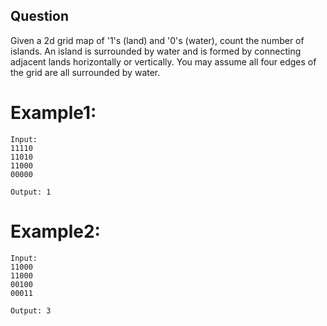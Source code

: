 ## Question
Given a 2d grid map of '1's (land) and '0's (water), count the number of islands. An island is surrounded by water and is formed by connecting adjacent lands horizontally or vertically. You may assume all four edges of the grid are all surrounded by water.

# Example1:
```
Input:
11110
11010
11000
00000

Output: 1
```
# Example2:
```
Input:
11000
11000
00100
00011

Output: 3
```

